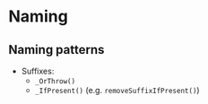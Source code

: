 # Naming

## Naming patterns

* Suffixes:
  * `_OrThrow()`
  * `_IfPresent()` (e.g. `removeSuffixIfPresent()`)